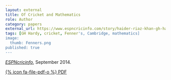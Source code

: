 ```yaml
---
layout: external
title: Of Cricket and Mathematics
role: Author
category: papers
external_url: https://www.espncricinfo.com/story/haider-riaz-khan-gh-hardy-the-mathematician-who-loved-cricket-781801
tags: [GH Hardy, cricket, Fenner's, Cambridge, mathematics]
image:
  thumb: Fenners.png
published: true
---
```


[comment]: <>

*[ESPNcricinfo](https://www.espncricinfo.com/)*, September 2014.

[{% icon fa-file-pdf-o %} PDF](/papers/HardyCricket.pdf)
